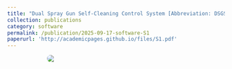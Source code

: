 ```yaml
---
title: "Dual Spray Gun Self-Cleaning Control System [Abbreviation: DSGSCS] Version 1.0"
collection: publications
category: software
permalink: /publication/2025-09-17-software-S1
paperurl: 'http://academicpages.github.io/files/S1.pdf'
---
```

<div style="display:flex; justify-content:center; gap:12px; flex-wrap:wrap;">
  <img src="{{ '/images/s1.jpg' | relative_url }}" style="flex:0 1 320px; max-width:320px; height:auto; border-radius:8px;">
  </div>
